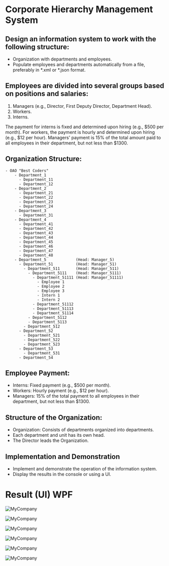 # Corporate Hierarchy Management System

## Design an information system to work with the following structure:
- Organization with departments and employees.
- Populate employees and departments automatically from a file, preferably in *.xml or *.json format.

## Employees are divided into several groups based on positions and salaries:
1. Managers (e.g., Director, First Deputy Director, Department Head).
2. Workers.
3. Interns.

The payment for interns is fixed and determined upon hiring (e.g., $500 per month).
For workers, the payment is hourly and determined upon hiring (e.g., $12 per hour).
Managers' payment is 15% of the total amount paid to all employees in their department, but not less than $1300.

## Organization Structure:

```
- OAO "Best Coders"
    - Department_1
      - Department_11
      - Department_12
    - Department_2
      - Department_21
      - Department_22
      - Department_23
      - Department_24
    - Department_3
      - Department_31
    - Department_4
      - Department_41
      - Department_42
      - Department_43
      - Department_44
      - Department_45
      - Department_46
      - Department_47
      - Department_48
    - Department_5             (Head: Manager_5)
      - Department_51          (Head: Manager_51)
        - Department_511       (Head: Manager_511)
          - Department_5111    (Head: Manager_5111)
            - Department_51111 (Head: Manager_51111)
              - Employee 1
              - Employee 2
              - Employee 3
              - Intern 1
              - Intern 2
            - Department_51112
            - Department_51113
            - Department_51114
          - Department_5112
          - Department_5113
        - Department_512
      - Department_52
        - Department_521
        - Department_522
        - Department_523
      - Department_53
        - Department_531
      - Department_54

```

## Employee Payment:
- Interns: Fixed payment (e.g., $500 per month).
- Workers: Hourly payment (e.g., $12 per hour).
- Managers: 15% of the total payment to all employees in their department, but not less than $1300.

## Structure of the Organization:
- Organization: Consists of departments organized into departments.
- Each department and unit has its own head.
- The Director leads the Organization.

## Implementation and Demonstration
- Implement and demonstrate the operation of the information system.
- Display the results in the console or using a UI.


# Result (UI) WPF

![MyCompany](../../images/MyCompany.png)

![MyCompany](../../images/MyCompany00.png)

![MyCompany](../../images/MyCompany01.png)

![MyCompany](../../images/MyCompany02.png)

![MyCompany](../../images/MyCompany03.png)

![MyCompany](../../images/MyCompany04.png)


